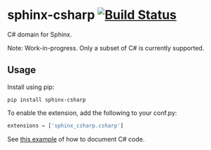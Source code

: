 sphinx-csharp [![Build Status](https://travis-ci.org/djungelorm/sphinx-csharp.svg?branch=master)](https://travis-ci.org/djungelorm/sphinx-csharp)
=============

C# domain for Sphinx.

Note: Work-in-progress. Only a subset of C# is currently supported.

Usage
-----

Install using pip:

```
pip install sphinx-csharp
```

To enable the extension, add the following to your conf.py:

```python
extensions = ['sphinx_csharp.csharp']
```

See [this example](https://raw.githubusercontent.com/richardjhughes/sphinx-csharp/master/test/index.rst) of how to document C# code.
